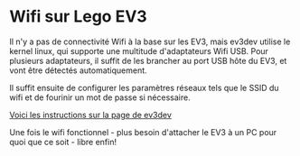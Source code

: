 # Wifi sur Lego EV3

Il n'y a pas de connectivité Wifi à la base sur les EV3, mais ev3dev utilise le kernel linux, qui supporte une multitude d'adaptateurs Wifi USB.  Pour plusieurs adaptateurs, il suffit de les brancher au port USB hôte du EV3, et vont être détectés automatiquement.

Il suffit ensuite de configurer les paramètres réseaux tels que le SSID du wifi et de fourinir un mot de passe si nécessaire.

[Voici les instructions sur la page de ev3dev](https://www.ev3dev.org/docs/tutorials/setting-up-wifi-using-the-command-line/)

Une fois le wifi fonctionnel - plus besoin d'attacher le EV3 à un PC pour quoi que ce soit - libre enfin!
